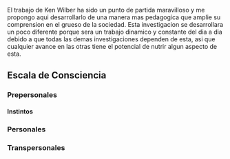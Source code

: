 El trabajo de Ken Wilber ha sido un punto de partida maravilloso y me propongo aqui desarrollarlo de una manera mas pedagogica que amplie su comprension en el grueso de la sociedad. Esta investigacion se desarrollara un poco diferente porque sera un trabajo dinamico y constante del dia a dia debido a que todas las demas investigaciones dependen de esta, asi que cualquier avance en las otras tiene el potencial de nutrir algun aspecto de esta.

## Escala de Consciencia

### Prepersonales
#### Instintos
#### 
### Personales

### Transpersonales